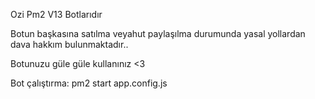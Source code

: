 Ozi Pm2 V13 Botlarıdır 

Botun başkasına satılma veyahut paylaşılma durumunda yasal yollardan dava hakkım bulunmaktadır..

Botunuzu güle güle kullanınız <3

Bot çalıştırma: pm2 start app.config.js